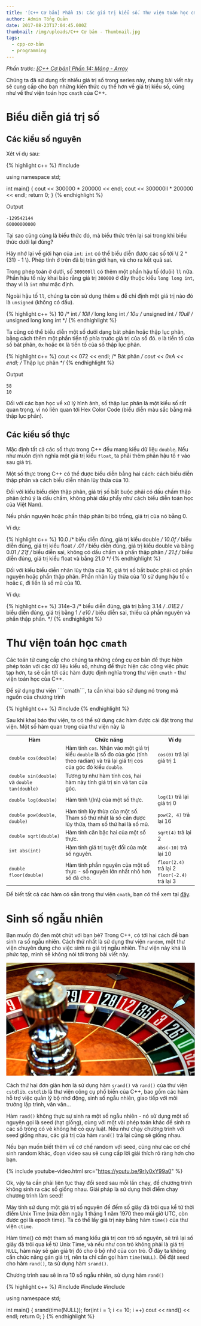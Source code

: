 ```yaml
---
title: '[C++ Cơ bản] Phần 15: Các giá trị kiểu số. Thư viện toán học cmath.'
author: Admin Tổng Quản
date: 2017-08-23T17:04:45.000Z
thumbnail: /img/uploads/C++ Cơ bản - Thumbnail.jpg
tags:
  - cpp-cơ-bản
  - programming
---
```

*Phần trước: [\[C++ Cơ bản\] Phần 14: Mảng - Array](http://cowboycoder.tech/article/c-co-ban-phan-14-mang-array)*

Chúng ta đã sử dụng rất nhiều giá trị số trong series này, nhưng bài viết này sẽ cung cấp cho bạn những kiến thức cụ thể hơn về giá trị kiểu số, cũng như về thư viện toán học ```cmath``` của C++.

# Biểu diễn giá trị số

## Các kiểu số nguyên

Xét ví dụ sau:

{% highlight c++ %}
#include <iostream>

using namespace std;

int main()
{
    cout << 300000 * 200000 << endl;
    cout << 300000ll * 200000 << endl;
    return 0;
}
{% endhighlight %}

Output

```
-129542144
60000000000
```

Tại sao cũng cùng là biểu thức đó, mà biểu thức trên lại sai trong khi biểu thức dưới lại đúng?

Hãy nhớ lại về giới hạn của ```int```: ```int``` có thể biểu diễn được các số tới \\( 2 ^ {31} - 1 \\). Phép tính ở trên đã bị tràn giới hạn, và cho ra kết quả sai.

Trong phép toán ở dưới, số ```300000ll``` có thêm một phần hậu tố (đuôi) ```ll``` nữa. Phần hậu tố này khai báo rằng giá trị ```300000``` ở đây thuộc kiểu ```long long int```, thay vì là ```int``` như mặc định.

Ngoài hậu tố ```ll```, chúng ta còn sử dụng thêm ```u``` để chỉ định một giá trị nào đó là ```unsigned``` (không có dấu).

{% highlight c++ %}
10 /* int */
10ll /* long long int */
10u /* unsigned int */
10ull /* unsigned long long int */
{% endhighlight %}

Ta cũng có thể biểu diễn một số dưới dạng bát phân hoặc thập lục phân, bằng cách thêm một phần tiền tố phía trước giá trị của số đó. ```0``` là tiền tố của số bát phân, ```0x``` hoặc ```0X``` là tiền tố của số thập lục phân.

{% highlight c++ %}
cout << 072 << endl; /* Bát phân */
cout << 0xA << endl; /* Thập lục phân */
{% endhighlight %}

Output

```
58
10
```

Đối với các bạn học về xử lý hình ảnh, số thập lục phân là một kiểu số rất quan trọng, vì nó liên quan tới Hex Color Code (biểu diễn màu sắc bằng mã thập lục phân).

## Các kiểu số thực

Mặc định tất cả các số thực trong C++ đều mang kiểu dữ liệu ```double```. Nếu như muốn định nghĩa một giá trị kiểu ```float```, ta phải thêm phần hậu tố ```f``` vào sau giá trị.

Một số thực trong C++ có thể được biểu diễn bằng hai cách: cách biểu diễn thập phân và cách biểu diễn nhân lũy thừa của 10.

Đối với kiểu biểu diện thập phân, giá trị số bắt buộc phải có dấu chấm thập phân (chú ý là dấu chấm, không phải dấu phẩy như cách biểu diễn toán học của Việt Nam).

Nếu phần nguyên hoặc phần thập phân bị bỏ trống, giá trị của nó bằng 0. 

Ví dụ:

{% highlight c++ %}
10.0 /* biểu diễn đúng, giá trị kiểu double */
10.0f /* biểu diễn đúng, giá trị kiểu float */
.01 /* biểu diễn đúng, giá trị kiểu double và bằng 0.01 */
21f /* biểu diễn sai, không có dấu chấm và phần thập phân */
21.f /* biểu diễn đúng, giá trị kiểu float và bằng 21.0 */
{% endhighlight %}

Đối với kiểu biểu diễn nhân lũy thừa của 10, giá trị số bắt buộc phải có phần nguyên hoặc phần thập phân. Phần nhân lũy thừa của 10 sử dụng hậu tố ```e``` hoăc ```E```, đi liền là số mũ của 10.

Ví dụ:

{% highlight c++ %}
314e-3 /* biểu diễn đúng, giá trị bằng 3.14 */
.01E2 /* biểu diễn đúng, giá trị bằng 1 */
e10 /* biểu diễn sai, thiếu cả phần nguyên và phần thập phân. */
{% endhighlight %}

# Thư viện toán học ```cmath```

Các toán tử cung cấp cho chúng ta những công cụ cơ bản để thực hiện phép toán với các dữ liệu kiểu số, nhưng để thực hiện các công việc phức tạp hơn, ta sẽ cần tới các hàm được định nghĩa trong thư viện ```cmath``` - thư viện toán học của C++.

Để sử dụng thư viện ````cmath```, ta cần khai báo sử dụng nó trong mã nguồn của chương trình

{% highlight c++ %}
#include <cmath>
{% endhighlight %}

Sau khi khai báo thư viện, ta có thể sử dụng các hàm được cài đặt trong thư viện. Một số hàm quan trọng của thư viện này là

<table class="table table-striped table-bordered">
    <tr>
        <th>Hàm</th>
        <th>Chức năng</th>
        <th>Ví dụ</th>
    </tr>
    <tr>
        <td><code>double cos(double)</code></td>
        <td>Hàm tính <code>cos</code>. Nhận vào một giá trị kiểu <code>double</code> là số đo của góc (tính theo radian) và trả lại giá trị cos của góc đó kiểu <code>double</code>.</td>
        <td><code>cos(0)</code> trả lại giá trị 1</td>
    </tr>
    <tr>
        <td><code>double sin(double)</code> và <code>double tan(double)</code></td>
        <td>Tương tự như hàm tính cos, hai hàm này tính giá trị sin và tan của góc.</td>
        <td></td>
    </tr>
    <tr>
        <td><code>double log(double)</code></td>
        <td>Hàm tính \(ln\) của một số thực.</td>
        <td><code>log(1)</code> trả lại giá trị 0</td>
    </tr>
    <tr>
        <td><code>double pow(double, double)</code></td>
        <td>Hàm tính lũy thừa của một số. Tham số thứ nhất là số cần được lũy thừa, tham số thứ hai là số mũ.</td>
        <td><code>pow(2, 4)</code> trả lại 16</td>
    </tr>
    <tr>
        <td><code>double sqrt(double)</code></td>
        <td>Hàm tính căn bậc hai của một số thực.</td>
        <td><code>sqrt(4)</code> trả lại 2</td>
    </tr>
    <tr>
        <td><code>int abs(int)</code></td>
        <td>Hàm tính giá trị tuyệt đối của một số nguyên.</td>
        <td><code>abs(-10)</code> trả lại 10</td>
    </tr>
    <tr>
        <td><code>double floor(double)</code></td>
        <td>Hàm tính phần nguyên của một số thực - số nguyên lớn nhất nhỏ hơn số đã cho.</td>
        <td><code>floor(2.4)</code> trả lại 2<br/><code>floor(-2.4)</code> trả lại 3</td>
    </tr>
</table>

Để biết tất cả các hàm có sẵn trong thư viện ```cmath```, bạn có thể xem tại [đây](http://en.cppreference.com/w/cpp/header/cmath).

# Sinh số ngẫu nhiên

Bạn muốn đỏ đen một chút với bạn bè? Trong C++, có tới hai cách để bạn sinh ra số ngẫu nhiên. Cách thứ nhất là sử dụng thư viện ```random```, một thư viện chuyên dụng cho việc sinh ra giá trị ngẫu nhiên. Thư viện này khá là phức tạp, mình sẽ không nói tới trong bài viết này.

![undefined](/img/uploads/cpp-cơ-bản-15-1.jpg)
 
Cách thứ hai đơn giản hơn là sử dụng hàm ```srand()``` và ```rand()``` của thư viện ```cstdlib```. ```cstdlib``` là thư viện công cụ phổ biến của C++, bao gồm các hàm hỗ trợ việc quản lý bộ nhớ động, sinh số ngẫu nhiên, giao tiếp với môi trường lập trình, vân vân… 

Hàm ```rand()``` không thực sự sinh ra một số ngẫu nhiên - nó sử dụng một số nguyên gọi là seed (hạt giống), cùng với một vài phép toán khác để sinh ra các số trông có vẻ không hề có quy luật. Nếu như chạy chương trình với seed giống nhau, các giá trị của hàm ```rand()``` trả lại cũng sẽ giống nhau.

Nếu bạn muốn biết thêm về cơ chế random với seed, cũng như các cơ chế sinh random khác, đoạn video sau sẽ cung cấp lời giải thích rõ ràng hơn cho bạn.

{% include youtube-video.html src="https://youtu.be/9rIy0xY99a0" %}

Ok, vậy ta cần phải liên tục thay đổi seed sau mỗi lần chạy, để chương trình không sinh ra các số giống nhau. Giải pháp là sử dụng thời điểm chạy chương trình làm seed!

Máy tính sử dụng một giá trị số nguyên để đếm số giây đã trôi qua kể từ thời điểm Unix Time (nửa đêm ngày 1 tháng 1 năm 1970 theo múi giờ UTC, còn được gọi là epoch time). Ta có thể lấy giá trị này bằng hàm ```time()``` của thư viện ```ctime```.

Hàm time() có một tham số mang kiểu giá trị con trỏ số nguyên, sẽ trả lại số giây đã trôi qua kể từ Unix Time, và nếu như con trỏ không phải là giá trị ```NULL```, hàm này sẽ gán giá trị đó cho ô bộ nhớ của con trỏ. Ở đây ta không cần chức năng gán giá trị, nên ta chỉ cần gọi hàm ```time(NULL)```.
Để đặt seed cho hàm ```rand()```, ta sử dụng hàm ```srand()```.

Chương trình sau sẽ in ra 10 số ngẫu nhiên, sử dụng hàm ```rand()```

{% highlight c++ %}
#include <iostream>
#include <cstdlib>
#include <ctime>

using namespace std;

int main()
{
    srand(time(NULL));
    for(int i = 1; i <= 10; i ++)
        cout << rand() << endl;
    return 0;
}
{% endhighlight %}




